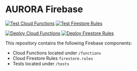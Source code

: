 # AURORA Firebase

[![Test Cloud Functions](https://github.com/AURORA-H2020/AURORA-Firebase/actions/workflows/test_cloud_functions.yml/badge.svg)](https://github.com/AURORA-H2020/AURORA-Firebase/actions/workflows/test_cloud_functions.yml)
[![Test Firestore Rules](https://github.com/AURORA-H2020/AURORA-Firebase/actions/workflows/test_firestore_rules.yml/badge.svg)](https://github.com/AURORA-H2020/AURORA-Firebase/actions/workflows/test_firestore_rules.yml)

[![Deploy Cloud Functions](https://github.com/AURORA-H2020/AURORA-Firebase/actions/workflows/deploy_cloud_functions.yml/badge.svg)](https://github.com/AURORA-H2020/AURORA-Firebase/actions/workflows/deploy_cloud_functions.yml)
[![Deploy Firestore Rules](https://github.com/AURORA-H2020/AURORA-Firebase/actions/workflows/deploy_firestore_rules.yml/badge.svg)](https://github.com/AURORA-H2020/AURORA-Firebase/actions/workflows/deploy_firestore_rules.yml)

This repository contains the following Firebase components:

- Cloud Functions located under `/functions`
- Cloud Firestore Rules `firestore.rules`
- Tests located under `/tests`

